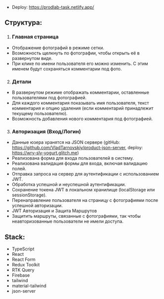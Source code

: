 - Deploy: https://prodlab-task.netlify.app/

## Структура:

1. ### Главная страница

- Отображение фотографий в режиме сетки.
- Возможность щелкнуть по фотографии, чтобы открыть её в развернутом виде.
- При клике по имени пользователя его можно изменить. С этим именем будут сохраняться комментарии под фото.

2. ### Детали

- В развернутом режиме отображать комментарии, оставленные пользователями под фотографией.
- Для каждого комментария показывать имя пользователя, текст комментария и опцию удаления (если комментарий принадлежит текущему пользователю).
- Возможность добавления нового комментария под фотографией.

3. ### Авторизация (Вход/Логин)

- Данные юзера хранятся на JSON сервере (gitHub: https://github.com/VladTarnovskiy/product-json-server, deploy: https://wry-sly-yogurt.glitch.me)
- Реализована форма для входа пользователей в систему.
- Реализована валидация формы для входа, включая валидацию полей.
- Отправка запроса на сервер для аутентификации с использованием JWT.
- Обработка успешной и неуспешной аутентификации.
- Сохранение токена JWT в локальном хранилище (localStorage или sessionStorage).
- Перенаправление пользователя на страницу с фотографиями после успешной авторизации.
- JWT Авторизация и Защита Маршрутов
- Защитить маршруты, связанные с фотографиями, так чтобы неавторизованные пользователи не имели доступа.

## Stack:

- TypeScript
- React
- React Form
- Redux Toolkit
- RTK Query
- Firebase
- tailwind
- material-tailwind
- json-server
